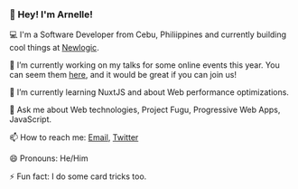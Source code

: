 ### 👋  Hey! I'm Arnelle!

💻  I'm a Software Developer from Cebu, Philiippines and currently building cool things at [Newlogic](https://newlogic.io/).

🔭  I’m currently working on my talks for some online events this year. You can seem them [here](https://arnellebalane.com/events/), and it would be great if you can join us!

🌱  I’m currently learning NuxtJS and about Web performance optimizations.

💬  Ask me about Web technologies, Project Fugu, Progressive Web Apps, JavaScript.

📫  How to reach me: [Email](mailto:arnellebalane@gmail.com), [Twitter](https://twitter.com/arnellebalane)

😄  Pronouns: He/Him

⚡  Fun fact: I do some card tricks too.

<!--
**arnellebalane/arnellebalane** is a ✨ _special_ ✨ repository because its `README.md` (this file) appears on your GitHub profile.

Here are some ideas to get you started:

- 🔭 I’m currently working on ...
- 🌱 I’m currently learning ...
- 👯 I’m looking to collaborate on ...
- 🤔 I’m looking for help with ...
- 💬 Ask me about ...
- 📫 How to reach me: ...
- 😄 Pronouns: ...
- ⚡ Fun fact: ...
-->
